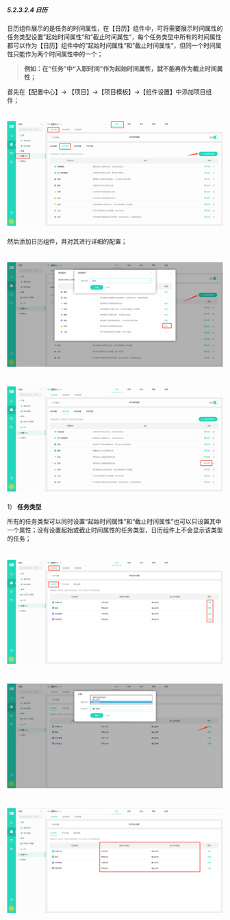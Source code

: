 ##### 5.2.3.2.4 日历

日历组件展示的是任务的时间属性，在【日历】组件中，可将需要展示时间属性的任务类型设置”起始时间属性“和”截止时间属性“，每个任务类型中所有的时间属性都可以作为【日历】组件中的”起始时间属性“和”截止时间属性“，但同一个时间属性只能作为两个时间属性中的一个；

> **例如：在“任务”中“入职时间”作为起始时间属性，就不能再作为截止时间属性；**


首先在【配置中心】→ 【项目】→【项目模板】→【组件设置】中添加项目组件；

# ![](/assets/3组件管理-添加项目组件1.png)

然后添加日历组件，并对其进行详细的配置；

# ![](/assets/6组件管理-日历1.png)

# ![](/assets/6组件管理-日历2.png)

1） **任务类型**

所有的任务类型可以同时设置“起始时间属性”和“截止时间属性”也可以只设置其中一个属性；没有设置起始或截止时间属性的任务类型，日历组件上不会显示该类型的任务；

# ![](/assets/6组件管理-日历-任务设置1.png)
 
# ![](/assets/6组件管理-日历-任务设置2.png)

# ![](/assets/6组件管理-日历-任务设置4.png)



